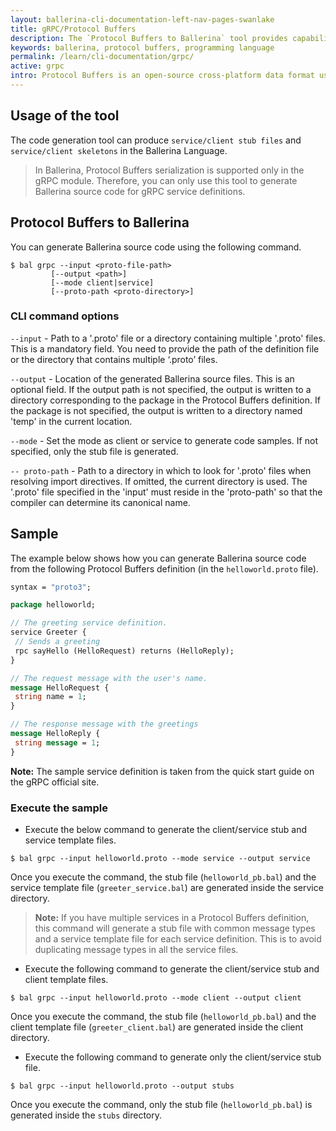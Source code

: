 ```yaml
---
layout: ballerina-cli-documentation-left-nav-pages-swanlake
title: gRPC/Protocol Buffers
description: The `Protocol Buffers to Ballerina` tool provides capabilities to generate Ballerina source code for the Protocol Buffer definition.
keywords: ballerina, protocol buffers, programming language
permalink: /learn/cli-documentation/grpc/
active: grpc
intro: Protocol Buffers is an open-source cross-platform data format used to serialize structured data. gRPC uses Protocol Buffers as Interface Definition Language to create service contracts, detailing all of its remote methods and message formats. The `Protocol Buffers to Ballerina` tooling makes it easy for users to develop a service documented in a Protocol Buffers by generating Ballerina service/client stub files and skeletons.
---
```


## Usage of the tool

The code generation tool can produce `service/client stub files` and `service/client skeletons` in the Ballerina Language.
 
> In Ballerina, Protocol Buffers serialization is supported only in the gRPC module. Therefore, you can only use
> this tool to generate Ballerina source code for gRPC service definitions.

## Protocol Buffers to Ballerina

You can generate Ballerina source code using the following command.

```
$ bal grpc --input <proto-file-path> 
         [--output <path>] 
         [--mode client|service]
         [--proto-path <proto-directory>]
```

### CLI command options

`--input` - Path to a '.proto' file or a directory containing multiple '.proto' files. This is a mandatory field. 
You need to provide the path of the definition file or the directory that contains multiple ‘.proto’ files.

`--output` - Location of the generated Ballerina source files. This is an optional field. 
If the output path is not specified, the output is written to a directory corresponding to the package in the Protocol
 Buffers definition. 
If the package is not specified, the output is written to a directory named 'temp' in the current location.

`--mode` - Set the mode as client or service to generate code samples. If not specified, only the stub file is 
generated.

`-- proto-path` - Path to a directory in which to look for '.proto' files when resolving import directives. If 
omitted, the current directory is used. The '.proto' file specified in the 'input' must reside in the 'proto-path' so that the 
compiler can determine its canonical name.



## Sample

The example below shows how you can generate Ballerina source code from the following Protocol Buffers definition (in the `helloworld.proto` file).

```proto
syntax = "proto3";

package helloworld;

// The greeting service definition.
service Greeter {
 // Sends a greeting
 rpc sayHello (HelloRequest) returns (HelloReply);
}

// The request message with the user's name.
message HelloRequest {
 string name = 1;
}

// The response message with the greetings
message HelloReply {
 string message = 1;
}
```
**Note:** The sample service definition is taken from the quick start guide on the gRPC official site.

### Execute the sample

* Execute the below command to generate the client/service stub and service template files.
```
$ bal grpc --input helloworld.proto --mode service --output service
```
Once you execute the command, the stub file (`helloworld_pb.bal`) and the service template file (`greeter_service.bal`) are generated inside the service directory.
> **Note:** If you have multiple services in a Protocol Buffers definition, this command will generate a stub file with common message types and a service template file for each service definition. This is to avoid duplicating message types in all the service files.


* Execute the following command to generate the client/service stub and client template files.
```
$ bal grpc --input helloworld.proto --mode client --output client
```
Once you execute the command, the stub file (`helloworld_pb.bal`) and the client template file (`greeter_client.bal`) are generated inside the client directory.


* Execute the following command to generate only the client/service stub file.
```
$ bal grpc --input helloworld.proto --output stubs
```
Once you execute the command, only the stub file (`helloworld_pb.bal`) is generated inside the `stubs` directory.

